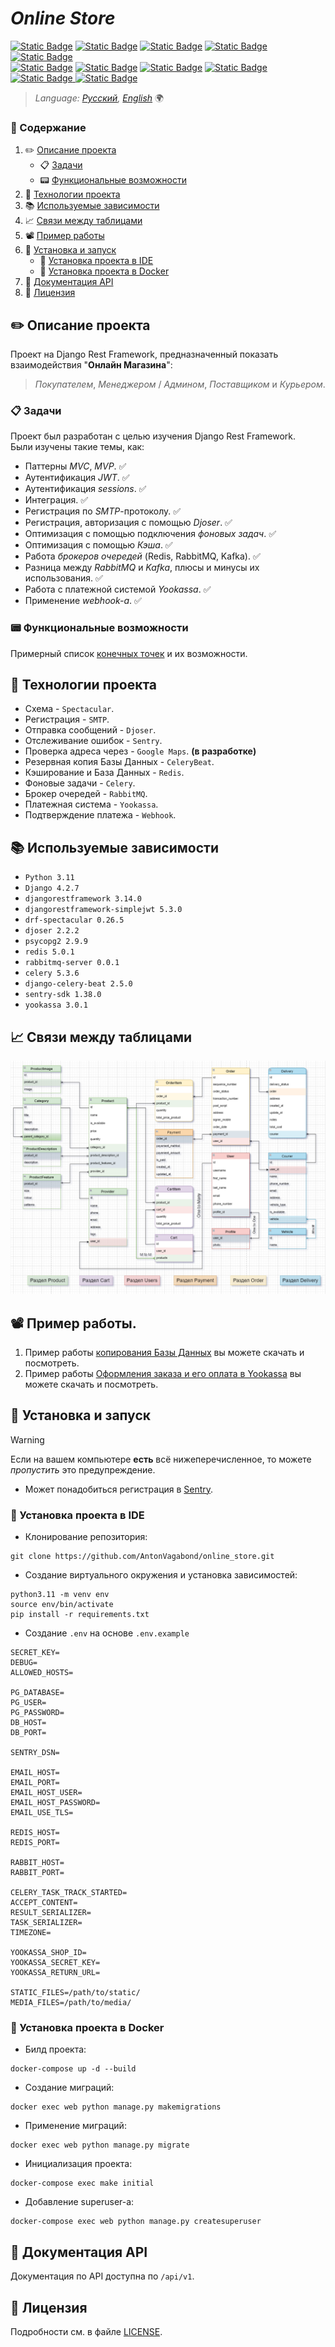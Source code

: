# _Online Store_
[![Static Badge](https://img.shields.io/badge/Python-blue?style=flat&logo=Python&labelColor=ffff99&color=0066ff)](https://www.python.org)
[![Static Badge](https://img.shields.io/badge/-Django-006400?style=&logo=django)](https://www.djangoproject.com)
[![Static Badge](https://img.shields.io/badge/Django%20Rest%20Framework-FF4500?logo=data%3Aimage%2Fpng%3Bbase64%2CiVBORw0KGgoAAAANSUhEUgAAACAAAAAgAQMAAABJtOi3AAAABlBMVEUAAACjAAB%2BWVr2AAAAAXRSTlMAQObYZgAAADBJREFUeAFjgAD2B0BC%2FgeQsP8DI%2Br%2FYSMQSmA6%2BD8ACeYDDHAA5oIlyDQU4iAwAAC4HiJpG4n1oQAAAABJRU5ErkJggg%3D%3D&labelColor=white)](https://www.django-rest-framework.org)
[![Static Badge](https://img.shields.io/badge/Swagger-3CB371?logo=swagger&logoColor=black)](https://swagger.io)
[![Static Badge](https://img.shields.io/badge/PostgreSQL-blue?style=flat&logo=postgresql&labelColor=white)](https://www.postgresql.org)\
[![Static Badge](https://img.shields.io/badge/Celery-006400?style=flat&logo=Celery&logoColor=green)](https://docs.celeryq.dev/en/stable/)
[![Static Badge](https://img.shields.io/badge/Redis-ff5050?style=flat&logo=Redis&labelColor=white)](https://redis.io)
[![Static Badge](https://img.shields.io/badge/RabbitMQ-white?style=flat&logo=RabbitMQ)](https://www.rabbitmq.com)
[![Static Badge](https://img.shields.io/badge/Sentry-800080?style=flat&logo=Sentry&logoColor=800080&labelColor=white)](https://sentry.io)
[![Static Badge](https://img.shields.io/badge/yookassa-blue?logo=data%3Aimage%2Fpng%3Bbase64%2CiVBORw0KGgoAAAANSUhEUgAAACAAAAAgCAYAAABzenr0AAAClklEQVR4AWIYumAU1AF4rQdYuYIoAMOntm3bjmvbbVC3wbPj2o3aoI5quw1r27a5etb0z325q%2BzcfZ7kWw7OHWeJRNoEsOtFIOI3%2FklhJb9GbKV4b46hmIcwLMRotCOA8p68%2F%2BCS%2FKcIh0jCL7PxshiGnXiNZGRBIRtp%2BIzjmEEgVXN6xElZh%2BZprJiFo4wub4GtcEAhmFScQj%2BJ%2BmsEQEDuALqhh4VuqAKBoBeuQ%2BXDe0ySBHPeEAwfruIvfgfwB58xAIKOuAtVAN8w2hjOqF9GABuDdR%2BG0G0VeT8CVQgeo62xgvgwAnaLzCkYjNlIhyokmyTKXlr4UAc3LTImYzouQFlIwyOcw004oSx8RV%2BRKJfwYYNFRhfWB%2BmlD5iPeiiH6hiFG1Aa2VhtzuzRSNFkTMQlZEMF8A%2FjIQF0wTMojetmxoZ4ajEJf0Jp7GYylTYbNVIU7xHgnd%2FioTR%2BCRlhK8mXbZpMWciA0giDSLjfXh%2Fu7oWBcGnKpnOoJJkZZyIjHwGEQ3gI8Ulhf816B1gEkEY3OcyMLfEuf0PgKA3PEIQTTOhfcwhioTR%2BiJEojDL8sD%2Bfk3ACJIBOeAKlccn%2FQFqEbM0ydARZhgv8luFwXA2yDJf4B9AZ3zQb0cU8bkQOKAsf0cP%2FWK6A08W0FdOrzpJeAdgQcNKkFMFhdA8tEPBi0hc277WKYRB0wB2oAviMYcbFZkpGwLteJURiLVZjOdr4XUiuQeXDG4yVCFdOXWFOi8tmhBfv228U6D5sgT0PV7Lj6C3RNnedeU5GwWjkBFKW9yEWl9JUfMZRTEMVo3y4AyhQinR49ZRxLW%2BGIZjrfS0nyLYoZ%2BY1Go6x%2FR8VOyZ5oODE0zEphOL8Z%2BAgH5RgFAAAnJyfQ6tNOroAAAAASUVORK5CYII%3D&labelColor=white)
](https://yookassa.ru)
[![Static Badge](https://img.shields.io/badge/webhook-%23ff0066?logo=data%3Aimage%2Fpng%3Bbase64%2CiVBORw0KGgoAAAANSUhEUgAAAFwAAABcCAMAAADUMSJqAAAAwFBMVEX%2F%2F%2F82R0%2Fr6%2BvnHmL19fXt7e329vbs7Oz39%2Ff09PT4%2BPjv7%2B%2Fz8%2FP5%2Bfn7%2B%2Fvy8vL8%2FPzw8PDx8fH%2B%2Fv7u7u76%2BvoqPkfmAFUYMTyQlpoeNT%2FmAFn5%2F%2F8wQkvDxsjmD13c3t%2B3u70HKTVOW2Jga3H3wc%2FnN23319%2Fs9PL56%2B%2Frao1pc3ihpqnxscFXY2mGjZHmAE12f4TP0tPs3%2BLrdZbshKD1q77pRXbqlKvpUHvryNLqtcLtjafqXoUAABpCUVn7o1AhAAALy0lEQVRogbVabVfqvBINtU2TtulL0hSoBYuI4BFBUY8ez3Ou%2F%2F9f3UmalJYXPWs993aRL6ydYbqTzOyZgBDyfIFCTyDuxSjxGKIeQdhzUeBRxLwExV6GhBci5HsKjFAO4KwFB8j1MCItmGuwUGB4fAfwDuAdwDuAd8C4A8adCEmHo9QBrANYx2mGB%2BDQSRF3JIocMO6AcQAzAMddsHZF%2B%2B4D2ge0D2gfI%2ByDeR%2FM%2B2DeN644HXDmgy8%2B%2BOKTE%2BAcwJ72%2B7Qr8J4OvKcDpDh5Y1i583cv6usJAnme4hxc8STQGGjOXeCceFHLeerlje%2FK71yDG86jFkxhkRIkNbh5UfG%2F4%2FzEi6IwFyLMU5HlsUhyJqIc0DlwnoP5HHzPYUYO7uTwEx6AcxgKzHMwDWCaEw0mOdVgmXMDDsGN%2Fwvnnl5Q8DsEv0PwOwS%2Fw0DQEAs3dAUJqQjCRLCQizjMRBpmCK1WCHEAcwAnGkw0GGtwBODEgEPx95yD7%2F7zcvHwsFg%2Bw4HK%2FopznqVplsVpksk0yoKUZiR1M5zizE1JRtMgi1KZRQgtXm4vh0P4DC%2FfXj8EijLWTuiCWZbABJ6mIf87zlfhz4vh1UX7XA1vF274PedxzLmME87iiAcwSEw5Tl3uppjTmPAoDni1uBheHDzDt2XVgGMAx3twFDOexJLzOD7Fud93Raxejkxr799X8TecJ4mUScJklAR60IRIN8ESJ64ehGa%2FLk%2FYVs7%2FIFEDthNIQmWQRJLBkDw55twELuKDK34C5%2BH26rTti4vLH6uDwGU4R4ZzxqIo0INGBAZmrh4uw2rQ4Nfe9pXaK8POe1y%2BVF1wRBmBEUSRHuyQ814MpUiuXltbV49v74uPj8X77WP7e8OHVf9F%2B5xTGgTNIHq4emA9MGUfj3sv76qKSEmqavmjXeHLO9KCXT2IHmAxooZzdIbz1a11%2B%2BJjZWMiBIHf9n2uflQHnIsO54S4rhq4M1w7qgfj4tVbVhEXCwEjxS6uni0zj0tpJ%2BDO0Fa%2F4bxdzWcIWlG9vp%2FP72cOF2i1NL5fvXzBOYbHPTPI0jD%2B%2BFFhLNZlMYGnLGYpxtVPy8wd6U3qPF9yXr1fGmKBb7odDcwzWrsCVWY5hr%2FlWc77bPcYJ9Vbw8pwSUi6LgftM9rBpnkwv%2FxakVOsw%2FiS88os5xuA%2FMne9mCyifyUGeO%2F2FnOA7Ozu7u72bAY3w3NmlWEzTqOK9cJkWa1r5jb3%2BHEnp0vOV82xi9%2FrnK0LbrGyzXKVi%2BN8cfznNPDyELVcNWIrfGHgKL7Li2DYoxo9WqMJ1JNwPQwutCvOM8%2FrOdI0EPjPEXWOPXOca4iOetF8jY4u8%2BG838qFoz7tExxUP0weymIVCTvR3MGeYJ9yTkxxv%2BsQlRf9zxPEM%2F%2FXF0q87fV2XiemAya2AyaQFJMICnCqGx0uqOxuO%2B4XmxRHCXV3eL1bTj8U5kJNosmJosmX%2BqWyuwHIN3JeLFnfTLXiturEHl%2BWLCzOTROuVYtexHiQvbHkP0JDxY2KKaco3qw971cY9aAE9iIGgyqhe9VS5xlaXzMeSedS8cExctXcIWz8XVp7Y9E8oVAs5xnRinyUDbiLwPxl2GBMyrIyuy2i%2BFPAQIQRbtZYVmXSloCmGowSMuskZayKy2%2F1Ip3Np8N35s8hO1JLZ2%2F0IpH6hxEK7hiVG7V5ufhn7tVqJS5MT65V%2Bpcq1zcSuJIgDoXIOdBxiuV%2BxXnzKHCJlHQFT%2F1S9rQO5qKb7WiqkBtkcNVkQOFQlNZUF1ZLPdS7vKWw5zkc2K2IzKVBTaVxUEJpUrXb%2FT5arGXEa%2Ba96lxvZzx7zjvV6E6cLUVdKRj0UMri5ymbN3Y0wTlnwW3FbSf6Sq0qaB9U%2Bb0OIcZrSv77bhoaqK8HtmTJOHN00wCV%2BwE5%2F4JIcqQqFXQBc7B7%2BrDntJfbcH1ZDd7PRvfzz8%2F5zfbGUYZPVrQbmkZa%2FPhev6fnVoh5YrvvlnH7zxTh4Z1e06V2IC1nRTF9XyKeXJQ%2Bx8saI5mg3JSrLlZ0JWVJ5fv%2ByKX9oO72fjl5yw9bCz0aEH1p9oLk5uGFse9s6t5u%2FL2dWhSHhtXizAHPru0NAtqjONZaTZxGugFtdkGNNeqU%2BRG69PWJ8UUjOdtY8H0ClSPw0NrK6rKaaAbC%2B1qKs3l%2B83IYcJ8ctL6YDQLUNpuxQ7ndNYKtmIcI%2BV7q6BVYdttLExbKCznpGe9c4hyffxVXwnt9hPKjYT9YrWiWk0BJxp5nmlC5eYkgSr9vLmfF2Unj%2ByipinSbSz4uAUUxbhWh%2BjusV3Nw8YCqktl%2Bh6iFwbZNt0WdvZkQLuNhSbk7jXVaBsJDlF0ZVdz%2BFHpKNptiOCnYrSpEVG5JQT79b1d42JMIFXk3cYCqtvFnEFOgFhU%2Fbar%2BXKimeM58ylJ4UBLJEPVnUOtmizqzHBu01z8ZJbleorcEOLL4rddzaHLm8wlVJ%2FD5kSaCEhzAu1ms11AsCCB3Wug9SDVqTRnOfeM6CnHCLmru5fHyzYHPaCTzRw%2FRi5fw1qW5WgbQiAS9uCOmlaeB9JCNUS4azLvZC5cXn1cdSrbt1XUqoUGnMlGi0T5xlBRDGqWBll7SlAjLYwrrhGa8D3Nl91GwnAZwh6PoEyIoma4MAgMxj%2FbDTYpHMSStfHwyTYWeAxSTgafBhQnRHSrfSg04wDPxqeersKb3KRumpgvPlkj50yCdpqvi23sx4teB%2BQqQSJ6KosTTy8EXO%2Fg5W7MV3XTEWW6IeKa01msY2kVos2cC6BheyaUdJ5inSbS8FLUsZbQDefcZN1yBjXgr77xnyCgtycC%2BMEDRPvEbIuyNo2FSDVFUmt8GlD51jf%2BXpH2EHxl%2FB6x2BykcodZp7FgzicY96s%2FfeMPR0XLGc8hURtayl0jRptmCK6bnyzGadDGQrMVnzFF35pWjEqaGvomDtOlohEWtfn5DWzj58eObUj6Pqf2YF%2F3nn5pCtlcmg09MPvctC9Sk1pKh%2BDqn85eHC4DKM3NJlgzQqCeJK4eQScBQJKIsTTvP7kRTXluhejWbnQ3QNW%2BE%2FT4sIK61ThU7vJGc4WQ6DhkxvW%2B17AVUHBZI%2BukiS2qjQEfZr0oa4aV76pQg2rto8KusOm4QN1%2BSeASMS10l6Qo16Jj47oOdHPExhbfrtlkTkDMVc%2F%2F%2FLp9%2B%2FNAVlCS7fahdB8TuVNjiOXZ%2Bn4zv1lzAUrEnVgT2HBu21Bx694NhvBMqsqFEbiuaPUVvJTtWQViNxk4MSZEpgTHMcNQm1uBOprC0riUkJbzLLcrXcxrCsIC6lalcVErCcBx20AL6ewaAuEuzhlUxEpYEij2rOObbmOhafuxVi1MinGIZBDEUnZS46CIVAdCgWX6pL8tn2okGAnSWDjj0p6z611sW397GtOnffq%2Fvlnv6t10%2FTlqj%2BZol%2Fn2UGxsYTSaj6cKd3PdzoVUtm8smIZIwFzakVGwAUZl2QmqMCfSYYgxth31cKMurriJmQX2Ci7n82wIKbekI0SfTktFvWDS6zUW2hY3duZnQutoq3vhvAHH8pz18oZK0xA5bizQk7Mmo5mbd3ULhL%2FRiZecgA95r7HQu1ZwY9D%2BR1Pua8QTBYSRaXCa7jblofnycwpJO1LZswEfFbmBv550FggWbLND%2BQndgmfzUQ83WKvuQ0%2F881CJEWmbIoLyFE2f5mqvgNiZbMY7gVrVEoZ75QLbuB5vigZXzLdTycT%2BKifTVzmnLkRihGHzzmbT2oMa8PzFn3qf3RSAuyyg5HRjAdQi71yf6cZCFqA4IqAx9z0OrRS1JO6AMVTRMoJoYRsLveuzrxsL%2F%2FLiL%2FSsQofiPD9uLLCcqytLENygzD1PKfRGznMNPmgs6CtLo87%2ForHwry5bhS7O1DUx9wBrronbxkJ7Na96HJ69x0%2BP7vFJ5x6%2FqYjUNfHJxsL%2FhnPTWDh5Nd80FqSfda7mO%2BBMd1DgRVvw4T3%2BcWMBVglccR3TWPh3fyro%2Fx0iOvg7hOz%2BHcIzf4cID%2F4OgU%2F8HUKD%2FwsTjFJzpJbIUQAAAABJRU5ErkJggg%3D%3D&labelColor=white)](https://www.mango-office.ru/products/calltracking/for-marketing/osnovy/webhook-i-kak-ego-ispolzovat/)


>_Language: [Русский](README.md), [English](docs/README.en.md)_ 🌍

### 📃 Содержание
1. ✏️ [Описание проекта](#project_desc)
   - 📋 [Задачи](#goals)
   - 📟 [Функциональные возможности](#func_abilities)
2. 📱 [Технологии проекта](#project_technologies)
3. 📚 [Используемые зависимости](#dependencies_used)
4. 📈 [Связи между таблицами](#table)
5. 📽️ [Пример работы](#example_work)
6. 🔌 [Установка и запуск](#installation_and_launch)
   - 📔 [Установка проекта в IDE](#installation_ide)
   - 🐳 [Установка проекта в Docker](#installation_docker)
7. 📗 [Документация API](#documentation_api)
8. 🔐 [Лицензия](#license)

<a name="project_desc"></a> 
## ✏️ Описание проекта ##
Проект на Django Rest Framework, предназначенный показать взаимодействия
"**Онлайн Магазина**":  
>_Покупателем_, _Менеджером_ / _Админом_, _Поставщиком_ и _Курьером_.

<a name="goals"></a>
### 📋 Задачи ###
Проект был разработан с целью изучения Django Rest Framework.\
Были изучены такие темы, как:
- Паттерны _MVC_, _MVP_. ✅
- Аутентификация _JWT_. ✅
- Аутентификация _sessions_. ✅
- Интеграция. ✅
- Регистрация по _SMTP_-протоколу. ✅
- Регистрация, авторизация с помощью _Djoser_. ✅
- Оптимизация с помощью подключения _фоновых задач_. ✅
- Оптимизация с помощью _Кэша_. ✅
- Работа _брокеров очередей_ (Redis, RabbitMQ, Kafka). ✅
- Разница между _RabbitMQ_ и _Kafka_, плюсы и минусы их использования. ✅
- Работа с платежной системой _Yookassa_. ✅
- Применение _webhook-а_. ✅

<a name="func_abilities"></a> 
### 📟 Функциональные возможности ###
Примерный список [конечных точек](docs/endpoints/Endpoints.md) и их возможности.


<a name="project_technologies"></a>
## 📱 Технологии проекта ##
- Схема - `Spectacular`.
- Регистрация - `SMTP`.
- Отправка сообщений - `Djoser`.
- Отслеживание ошибок - `Sentry`.
- Проверка адреса через - `Google Maps`. **(в разработке)**
- Резервная копия Базы Данных - `CeleryBeat`.
- Кэширование и База Данных - `Redis`.
- Фоновые задачи - `Celery`.
- Брокер очередей - `RabbitMQ`.
- Платежная система - `Yookassa`.
- Подтверждение платежа - `Webhook`.

<a name="dependencies_used"></a>
## 📚 Используемые зависимости ##
- `Python 3.11`
- `Django 4.2.7`
- `djangorestframework 3.14.0`
- `djangorestframework-simplejwt 5.3.0`
- `drf-spectacular 0.26.5`
- `djoser 2.2.2`
- `psycopg2 2.9.9`
- `redis 5.0.1`
- `rabbitmq-server 0.0.1`
- `celery 5.3.6`
- `django-celery-beat 2.5.0`
- `sentry-sdk 1.38.0`
- `yookassa 3.0.1`

<a name="table"></a>
## 📈 Связи между таблицами ##
![img.png](docs/images/img.png)

<a name="example_work"></a>
## 📽️ Пример работы. ##
1. Пример работы [копирования Базы Данных](docs/videos/Postman_t9M2iW3Xku.mp4) вы можете скачать и посмотреть.
2. Пример работы [Оформления заказа и его оплата в Yookassa](docs/videos/pycharm64_Jr15ACpje5.mp4) вы можете скачать и посмотреть.

<a name="installation_and_launch"></a>
## 🔌 Установка и запуск ##
> [!WARNING]
> Если на вашем компьютере **есть** всё нижеперечисленное, то можете _пропустить_ это предупреждение.
> - Может понадобиться регистрация в [Sentry](https://sentry.io).

<a name="installation_ide"></a>
### 📔 Установка проекта в IDE ##
- Клонирование репозитория:
```text
git clone https://github.com/AntonVagabond/online_store.git
```
- Создание виртуального окружения и установка зависимостей:
```text
python3.11 -m venv env
source env/bin/activate
pip install -r requirements.txt
```
- Создание `.env` на основе `.env.example`
```.env
SECRET_KEY=
DEBUG=
ALLOWED_HOSTS=

PG_DATABASE=
PG_USER=
PG_PASSWORD=
DB_HOST=
DB_PORT=

SENTRY_DSN=

EMAIL_HOST=
EMAIL_PORT=
EMAIL_HOST_USER=
EMAIL_HOST_PASSWORD=
EMAIL_USE_TLS=

REDIS_HOST=
REDIS_PORT=

RABBIT_HOST=
RABBIT_PORT=

CELERY_TASK_TRACK_STARTED=
ACCEPT_CONTENT=
RESULT_SERIALIZER=
TASK_SERIALIZER=
TIMEZONE=

YOOKASSA_SHOP_ID=
YOOKASSA_SECRET_KEY=
YOOKASSA_RETURN_URL=

STATIC_FILES=/path/to/static/
MEDIA_FILES=/path/to/media/
```

<a name="installation_docker"></a>
### 🐳 Установка проекта в Docker ###
- Билд проекта:
```docker
docker-compose up -d --build
```
- Создание миграций:
```docker
docker exec web python manage.py makemigrations
```
- Применение миграций:
```docker
docker exec web python manage.py migrate
```
- Инициализация проекта:
```docker
docker-compose exec make initial
```
- Добавление superuser-а:
```
docker-compose exec web python manage.py createsuperuser
```

<a name="documentation_api"></a>
## 📗 Документация API ##
Документация по API доступна по `/api/v1`.

<a name="license"></a>
## 🔐 Лицензия ##
Подробности см. в файле [LICENSE](LICENSE).